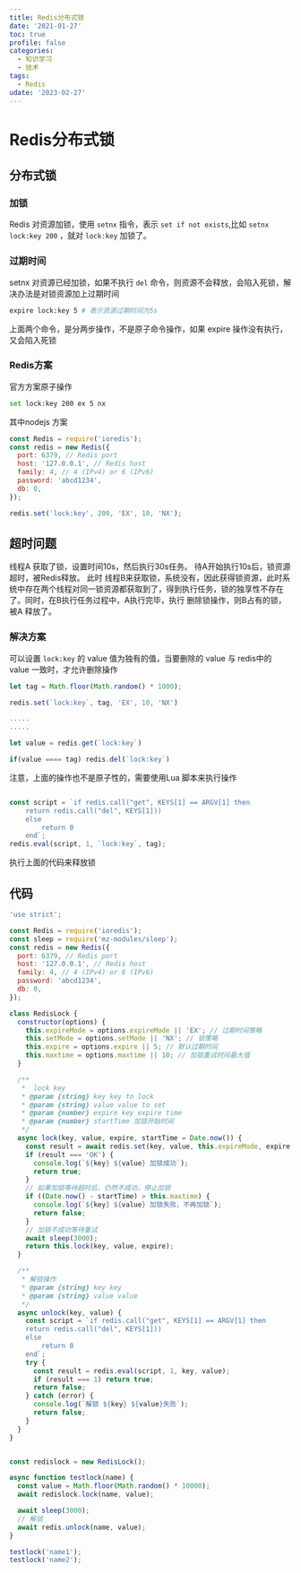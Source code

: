 ```yaml
---
title: Redis分布式锁
date: '2021-01-27'
toc: true
profile: false
categories:
  - 知识学习
  - 技术
tags:
  - Redis
udate: '2023-02-27'
---
```

# Redis分布式锁

## 分布式锁
### 加锁
Redis 对资源加锁，使用 `setnx` 指令，表示 `set if not exists`,比如 `setnx lock:key 200` ，就对 `lock:key` 加锁了。

<!-- more -->

### 过期时间
setnx 对资源已经加锁，如果不执行 `del` 命令，则资源不会释放，会陷入死锁，解决办法是对锁资源加上过期时间

``` bash
expire lock:key 5 # 表示资源过期时间为5s
```

上面两个命令，是分两步操作，不是原子命令操作，如果 expire 操作没有执行，又会陷入死锁

### Redis方案
官方方案原子操作

``` bash
set lock:key 200 ex 5 nx

```
其中nodejs 方案 

``` javascript
const Redis = require('ioredis');
const redis = new Redis({
  port: 6379, // Redis port
  host: '127.0.0.1', // Redis host
  family: 4, // 4 (IPv4) or 6 (IPv6)
  password: 'abcd1234',
  db: 0,
});

redis.set('lock:key', 200, 'EX', 10, 'NX');

```

## 超时问题
线程A 获取了锁，设置时间10s，然后执行30s任务。 待A开始执行10s后，锁资源超时，被Redis释放。 此时 线程B来获取锁，系统没有，因此获得锁资源，此时系统中存在两个线程对同一锁资源都获取到了，得到执行任务，锁的独享性不存在了。同时，在B执行任务过程中，A执行完毕，执行 删除锁操作，则B占有的锁，被A 释放了。

### 解决方案
可以设置 `lock:key` 的 value 值为独有的值，当要删除的 value 与 redis中的 value 一致时，才允许删除操作

``` javascript
let tag = Math.floor(Math.random() * 1000);

redis.set(`lock:key`, tag, 'EX', 10, 'NX')

.....
.....

let value = redis.get(`lock:key`)

if(value ==== tag) redis.del(`lock:key`)

```
注意，上面的操作也不是原子性的，需要使用Lua 脚本来执行操作

``` javascript

const script = `if redis.call("get", KEYS[1] == ARGV[1] then 
    return redis.call("del", KEYS[1]))
    else 
        return 0
    end`;
redis.eval(script, 1, `lock:key`, tag);

```
执行上面的代码来释放锁


## 代码
``` javascript
'use strict';

const Redis = require('ioredis');
const sleep = require('mz-modules/sleep');
const redis = new Redis({
  port: 6379, // Redis port
  host: '127.0.0.1', // Redis host
  family: 4, // 4 (IPv4) or 6 (IPv6)
  password: 'abcd1234',
  db: 0,
});

class RedisLock {
  constructor(options) {
    this.expireMode = options.expireMode || 'EX'; // 过期时间策略
    this.setMode = options.setMode || 'NX'; // 锁策略
    this.expire = options.expire || 5; // 默认过期时间
    this.maxtime = options.maxtime || 10; // 加锁重试时间最大值
  }

  /**
   *  lock key
   * @param {string} key key to lock
   * @param {string} value value to set
   * @param {number} expire key expire time
   * @param {number} startTime 加锁开始时间
   */
  async lock(key, value, expire, startTime = Date.now()) {
    const result = await redis.set(key, value, this.expireMode, expire, this.setMode);
    if (result === 'OK') {
      console.log(`${key} ${value} 加锁成功`);
      return true;
    }
    // 如果加锁等待超时后，仍然不成功，停止加锁
    if ((Date.now() - startTime) > this.maxtime) {
      console.log(`${key} ${value} 加锁失败，不再加锁`);
      return false;
    }
    // 加锁不成功等待重试
    await sleep(3000);
    return this.lock(key, value, expire);
  }

  /**
   * 解锁操作
   * @param {string} key key
   * @param {string} value value
   */
  async unlock(key, value) {
    const script = `if redis.call("get", KEYS[1] == ARGV[1] then 
    return redis.call("del", KEYS[1]))
    else 
        return 0
    end`;
    try {
      const result = redis.eval(script, 1, key, value);
      if (result === 1) return true;
      return false;
    } catch (error) {
      console.log(`解锁 ${key} ${value}失败`);
      return false;
    }
  }
}


const redislock = new RedisLock();

async function testlock(name) {
  const value = Math.floor(Math.random() * 10000);
  await redislock.lock(name, value);

  await sleep(3000);
  // 解锁
  await redis.unlock(name, value);
}

testlock('name1');
testlock('name2');

```
